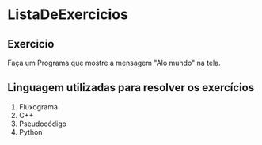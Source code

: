# ListaDeExercicios

## Exercicio

Faça um Programa que mostre a mensagem "Alo mundo" na tela.

## Linguagem utilizadas para resolver os exercícios

1. Fluxograma
2. C++
3. Pseudocódigo
4. Python